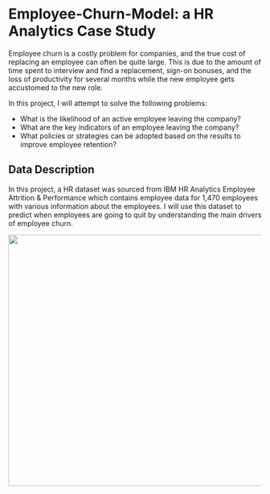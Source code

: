 # Employee-Churn-Model: a HR Analytics Case Study
Employee churn is a costly problem for companies, and the true cost of replacing an employee can often be quite large. This is due to the amount of time spent to interview and find a replacement, sign-on bonuses, and the loss of productivity for several months while the new employee gets accustomed to the new role.

In this project, I will attempt to solve the following problems:

* What is the likelihood of an active employee leaving the company?
* What are the key indicators of an employee leaving the company?
* What policies or strategies can be adopted based on the results to improve employee retention?

## Data Description
In this project, a HR dataset was sourced from IBM HR Analytics Employee Attrition & Performance which contains employee data for 1,470 employees with various information about the employees. I will use this dataset to predict when employees are going to quit by understanding the main drivers of employee churn.
<div align=center><img width='700' height='500' src = ''></div>

